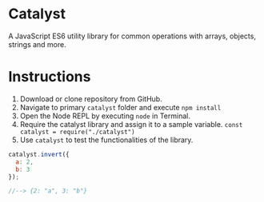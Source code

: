 # Catalyst

A JavaScript ES6 utility library for common operations with
arrays, objects, strings and more.

# Instructions

1) Download or clone repository from GitHub.
2) Navigate to primary `catalyst` folder and execute `npm install`
3) Open the Node REPL by executing `node` in Terminal.
4) Require the catalyst library and assign it to a sample variable.
`const catalyst = require("./catalyst")`
5) Use `catalyst` to test the functionalities of the library.

```javascript
catalyst.invert({
  a: 2,
  b: 3
});

//--> {2: "a", 3: "b"}
```
